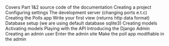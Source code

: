 Covers Part 1&2 source code of the documentation
Creating a project
Configuring settings
The development server (changing ports e.t.c)
Creating the Polls app
Write your first view (returns http data format)
Database setup (we are using default database sqlite3)
Creating models
Activating models
Playing with the API
Introducing the Django Admin
Creating an admin user
Enter the admin site
Make the poll app modifiable in the admin
